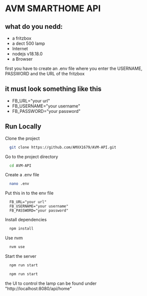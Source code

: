AVM SMARTHOME API
================
what do you nedd:
----------------
  - a fritzbox
  - a dect 500 lamp
  - Internet
  - nodejs v18.18.0
  - a Browser

first you have to create an .env file where you enter the USERNAME, PASSWORD and the URL of the fritzbox

## it must look something like this

- FB_URL="your url"
- FB_USERNAME="your username"
- FB_PASSWORD="your password"



## Run Locally

Clone the project

```bash
  git clone https://github.com/AMXX1679/AVM-API.git
```

Go to the project directory

```bash
  cd AVM-API
```
Create a .env file

```bash
  nano .env
```
Put this in to the env file 

```env
  FB_URL="your url"
  FB_USERNAME="your username"
  FB_PASSWORD="your password"

```

Install dependencies

```bash
  npm install
```
Use nvm

```bash
  nvm use
```

Start the server

```bash
  npm run start
```

```bash
  npm run start
```

the UI to control the lamp can be found under "http://localhost:8080/api/home"
